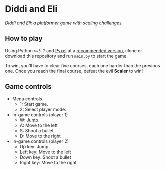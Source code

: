 # Diddi and Eli

_Diddi and Eli: a platformer game with scaling challenges._

## How to play

Using Python `>=3.7` and [Pyxel](https://github.com/kitao/pyxel) at a
[recommended version](./requirements.txt), clone or download this
repository and run `main.py` to start the game.

To win, you'll have to clear five courses, each one harder than the previous
one. Once you reach the final course, defeat the evil **Scaler** to win!

## Game controls

- Menu controls
  - 1: Start game.
  - 2: Select player mode.
- In-game controls (player 1)
  - W: Jump
  - A: Move to the left
  - S: Shoot a bullet
  - D: Move to the right
- In-game controls (player 2)
  - Up key: Jump
  - Left key: Move to the left
  - Down key: Shoot a bullet
  - Right key: Move to the right